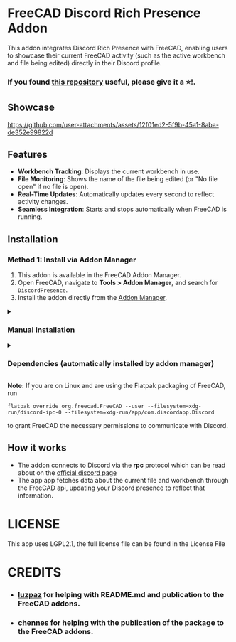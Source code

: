# FreeCAD Discord Rich Presence Addon

This addon integrates Discord Rich Presence with FreeCAD, enabling users to showcase their current FreeCAD activity (such as the active workbench and file being edited) directly in their Discord profile.

### If you found [this repository](https://github.com/TzurSoffer/FreecadDiscordPresence) useful, please give it a ⭐!.

## Showcase
https://github.com/user-attachments/assets/12f01ed2-5f9b-45a1-8aba-de352e99822d

## Features
- **Workbench Tracking**: Displays the current workbench in use.
- **File Monitoring**: Shows the name of the file being edited (or "No file open" if no file is open).
- **Real-Time Updates**: Automatically updates every second to reflect activity changes.
- **Seamless Integration**: Starts and stops automatically when FreeCAD is running.

## Installation

### Method 1: Install via Addon Manager
1. This addon is available in the FreeCAD Addon Manager. 
2. Open FreeCAD, navigate to **Tools > Addon Manager**, and search for `DiscordPresence`.
3. Install the addon directly from the [Addon Manager](https://wiki.freecad.org/Std_AddonMgr).

<details>
  <summary><h3>Manual Installation</h3></summary>
  <p>1. Clone or download this repository to your local machine:</p>
  <pre><code>git clone https://github.com/TzurSoffer/FreecadDiscordPresence</code></pre>
  
  <p>2. Copy the <em>DiscordPresence</em> folder to the Mod folder of FreeCAD:</p>
  <ul>
    <li><strong>Linux</strong>: <code>/usr/share/freecad/Mod/</code></li>
    <li><strong>Windows</strong>: <code>C:\Program Files\FreeCAD\Mod\</code></li>
    <li><strong>macOS</strong>: <code>/Applications/FreeCAD/Mod/</code></li>
  </ul>
  
  <p>3. Restart FreeCAD to activate the addon.</p>
</details>

<details><summary><h3>Dependencies (automatically installed by addon manager)</h3></summary>
The addon requires the following Python library: <br>
- <a href=https://github.com/qwertyquerty/pypresence><code>pypresence:</code></a> A library for managing Discord Rich Presence.
</details>

**Note:** If you are on Linux and are using the Flatpak packaging of FreeCAD, run
```
flatpak override org.freecad.FreeCAD --user --filesystem=xdg-run/discord-ipc-0 --filesystem=xdg-run/app/com.discordapp.Discord
```
to grant FreeCAD the necessary permissions to communicate with Discord.

## How it works
- The addon connects to Discord via the **rpc** protocol which can be read about on the [official discord page](https://discord.com/developers/docs/topics/rpc)
- The app app fetches data about the current file and workbench through the FreeCAD api, updating your Discord presence to reflect that information.

# LICENSE
This app uses LGPL2.1, the full license file can be found in the License File

# CREDITS
- ### [luzpaz](https://github.com/luzpaz) for helping with README.md and publication to the FreeCAD addons.
- ### [chennes](https://github.com/chennes) for helping with the publication of the package to the FreeCAD addons.
